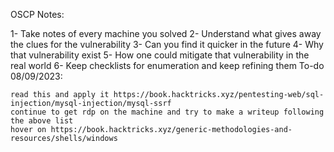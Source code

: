 OSCP Notes:

1- Take notes of every machine you solved 2- Understand what gives away the clues for the vulnerability 3- Can you find it quicker in the future 4- Why that vulnerability exist 5- How one could mitigate that vulnerability in the real world 6- Keep checklists for enumeration and keep refining them
To-do 08/09/2023:

    read this and apply it https://book.hacktricks.xyz/pentesting-web/sql-injection/mysql-injection/mysql-ssrf
    continue to get rdp on the machine and try to make a writeup following the above list
    hover on https://book.hacktricks.xyz/generic-methodologies-and-resources/shells/windows
